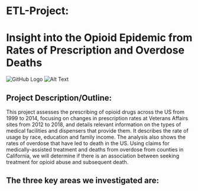# ETL-Project: 
# Insight into the Opioid Epidemic from Rates of Prescription and Overdose Deaths  

![GitHub Logo](/images/logo.png)
![Alt Text](https://www.kemahpalms.com/wp-content/uploads/2020/05/Opioid-Epidemic.jpeg)



## Project Description/Outline:

This project assesses the prescribing of opioid drugs across the US from 1999 to 2014, focusing on changes in prescription rates at Veterans Affairs sites from 2012 to 2018, and details relevant information on the types of medical facilities and dispensers that provide them. It describes the rate of usage by race, education and family income. The analysis also shows the rates of overdose that have led to death in the US. Using claims for medically-assisted treatment and deaths from overdose from counties in California, we will determine if there is an association between seeking treatment for opioid abuse and subsequent death. 

## The three key areas we investigated are:
